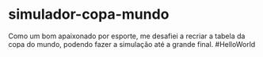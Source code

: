 # simulador-copa-mundo

Como um bom apaixonado por esporte, me desafiei a recriar a tabela da copa do mundo, podendo fazer a simulação até a grande final. #HelloWorld
